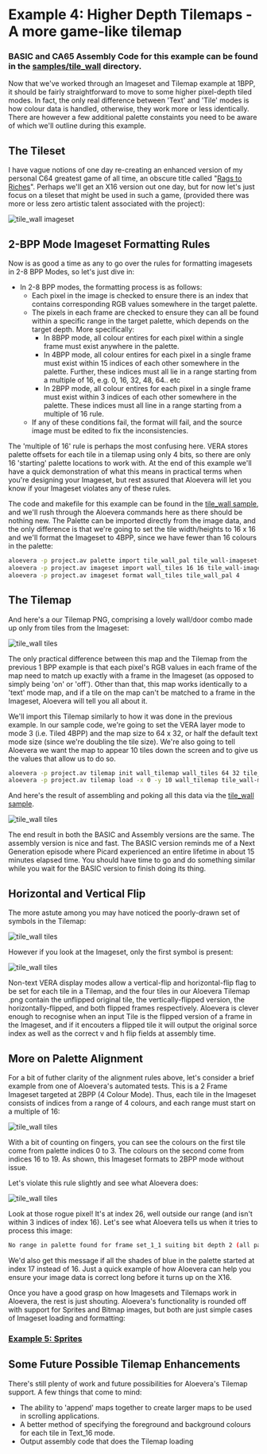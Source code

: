 # Example 4: Higher Depth Tilemaps - A more game-like tilemap

### BASIC and CA65 Assembly Code for this example can be found in the [samples/tile_wall](../samples/tile_wall) directory.

Now that we've worked through an Imageset and Tilemap example at 1BPP, it should be fairly straightforward to move to some higher pixel-depth tiled modes. In fact, the only real difference between 'Text' and 'Tile' modes is how colour data is handled, otherwise, they work more or less identically. There are however a few additional palette constaints you need to be aware of which we'll outline during this example.

## The Tileset

I have vague notions of one day re-creating an enhanced version of my personal C64 greatest game of all time, an obscure title called "[Rags to Riches](https://www.myabandonware.com/game/rags-to-riches-511)". Perhaps we'll get an X16 version out one day, but for now let's just focus on a tileset that might be used in such a game, (provided there was more or less zero artistic talent associated with the project):

![tile_wall imageset](images/04-tile_wall-001.png)

## 2-BPP Mode Imageset Formatting Rules

Now is as good a time as any to go over the rules for formatting imagesets in 2-8 BPP Modes, so let's just dive in:

* In 2-8 BPP modes, the formatting process is as follows:
   * Each pixel in the image is checked to ensure there is an index that contains corresponding RGB values somewhere in the target palette. 
   * The pixels in each frame are checked to ensure they can all be found within a specific range in the target palette, which depends on the target depth. More specifically:
      * In 8BPP mode, all colour entires for each pixel within a single frame must exist anywhere in the palette.
      * In 4BPP mode, all colour entires for each pixel in a single frame must exist within 15 indices of each other somewhere in the palette. Further, these indices must all lie in a range starting from a multiple of 16, e.g. 0, 16, 32, 48, 64.. etc
      * In 2BPP mode, all colour entires for each pixel in a single frame must exist within 3 indices of each other somewhere in the palette. These indices must all line in a range starting from a multiple of 16 rule.
    * If any of these conditions fail, the format will fail, and the source image must be edited to fix the inconsistencies.

The 'multiple of 16' rule is perhaps the most confusing here. VERA stores palette offsets for each tile in a tilemap using only 4 bits, so there are only 16 'starting' palette locations to work with. At the end of this example we'll have a quick demonstration of what this means in practical terms when you're designing your Imageset, but rest assured that Aloevera will let you know if your Imageset violates any of these rules.

The code and makefile for this example can be found in the [tile_wall sample](../samples/tile_wall), and we'll rush through the Aloevera commands here as there should be nothing new. The Palette can be imported directly from the image data, and the only difference is that we're going to set the tile width/heights to 16 x 16 and we'll format the Imageset to 4BPP, since we have fewer than 16 colours in the palette:

```.sh
aloevera -p project.av palette import tile_wall_pal tile_wall-imageset-4bpp.png
aloevera -p project.av imageset import wall_tiles 16 16 tile_wall-imageset-4bpp.png
aloevera -p project.av imageset format wall_tiles tile_wall_pal 4
```

## The Tilemap

And here's a our Tilemap PNG, comprising a lovely wall/door combo made up only from tiles from the Imageset:

![tile_wall tiles](images/04-tile_wall-002.png)

The only practical difference between this map and the Tilemap from the previous 1 BPP example is that each pixel's RGB values in each frame of the map need to match up exactly with a frame in the Imageset (as opposed to simply being 'on' or 'off'). Other than that, this map works identically to a 'text' mode map, and if a tile on the map can't be matched to a frame in the Imageset, Aloevera will tell you all about it.

We'll import this Tilemap similarly to how it was done in the previous example. In our sample code, we're going to set the VERA layer mode to mode 3 (i.e. Tiled 4BPP) and the map size to 64 x 32, or half the default text mode size (since we're doubling the tile size). We're also going to tell Aloevera we want the map to appear 10 tiles down the screen and to give us the values that allow us to do so.

```.sh
aloevera -p project.av tilemap init wall_tilemap wall_tiles 64 32 tile_4bpp
aloevera -p project.av tilemap load -x 0 -y 10 wall_tilemap tile_wall-map.png
```

And here's the result of assembling and poking all this data via the [tile_wall sample](../samples/tile_wall).

![tile_wall tiles](images/04-tile_wall-003.png)

 The end result in both the BASIC and Assembly versions are the same. The assembly version is nice and fast. The BASIC version reminds me of a Next Generation episode where Picard experienced an entire lifetime in about 15 minutes elapsed time. You should have time to go and do something similar while you wait for the BASIC version to finish doing its thing.

## Horizontal and Vertical Flip

The more astute among you may have noticed the poorly-drawn set of symbols in the Tilemap:

![tile_wall tiles](images/04-tile_wall-006.png)

However if you look at the Imageset, only the first symbol is present:

![tile_wall tiles](images/04-tile_wall-007.png)

Non-text VERA display modes allow a vertical-flip and horizontal-flip flag to be set for each tile in a Tilemap, and the four tiles in our Aloevera Tilemap .png contain the unflipped original tile, the vertically-flipped version, the horizontally-flipped, and both flipped frames respectively. Aloevera is clever enough to recognise when an input Tile is the flipped version of a frame in the Imageset, and if it encouters a flipped tile it will output the original sorce index as well as the correct v and h flip fields at assembly time.

## More on Palette Alignment

For a bit of futher clarity of the alignment rules above, let's consider a brief example from one of Aloevera's automated tests. This is a 2 Frame Imageset targeted at 2BPP (4 Colour Mode). Thus, each tile in the Imageset consists of indices from a range of 4 colours, and each range must start on a multiple of 16:

![tile_wall tiles](images/04-tile_wall-004.png)

With a bit of counting on fingers, you can see the colours on the first tile come from palette indices 0 to 3. The colours on the second come from indices 16 to 19. As shown, this Imageset formats to 2BPP mode without issue.

Let's violate this rule slightly and see what Aloevera does:

![tile_wall tiles](images/04-tile_wall-005.png)

Look at those rogue pixel! It's at index 26, well outside our range (and isn't within 3 indices of index 16). Let's see what Aloevera tells us when it tries to process this image:

```.sh
No range in palette found for frame set_1_1 suiting bit depth 2 (all palette entries must be within 3 indices of a multiple of 16)
```

We'd also get this message if all the shades of blue in the palette started at index 17 instead of 16. Just a quick example of how Aloevera can help you ensure your image data is correct long before it turns up on the X16.

Once you have a good grasp on how Imagesets and Tilemaps work in Aloevera, the rest is just shouting. Aloevera's functionality is rounded off with support for Sprites and Bitmap images, but both are just simple cases of Imageset loading and formatting:

### [Example 5: Sprites](./ex_005.md)

## Some Future Possible Tilemap Enhancements

There's still plenty of work and future possibilities for Aloevera's Tilemap support. A few things that come to mind:

* The ability to 'append' maps together to create larger maps to be used in scrolling applications.
* A better method of specifying the foreground and background colours for each tile in Text_16 mode.
* Output assembly code that does the Tilemap loading
